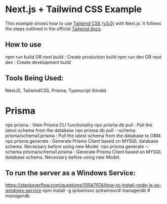 # Next.js + Tailwind CSS Example

This example shows how to use [Tailwind CSS](https://tailwindcss.com/) [(v3.0)](https://tailwindcss.com/blog/tailwindcss-v3) with Next.js. It follows the steps outlined in the official [Tailwind docs](https://tailwindcss.com/docs/guides/nextjs).

## How to use
npm run build OR next build : Create production build
npm run dev OR next dev : Create development build

## Tools Being Used: 
NextJS, TailwindCSS, Prisma, Typescript (kinda)  

# Prisma
npx prisma : View Prisma CLI functionality
npx prisma db pull : Pull the latest schema from the database
npx prisma db pull --schema prisma/schema1.prisma : Pull the latest schema from the database to ORM. 
npx prisma generate : Generate Prisma Client based on MYSQL database schema. Necessary before using new Model.
npx prisma generate --schema prisma/schema1.prisma : Generate Prisma Client based on MYSQL database schema. Necessary before using new Model.

## To run the server as a Windows Service: 
https://stackoverflow.com/questions/10547974/how-to-install-node-js-as-windows-service
npm install -g qckwinsvc
qckwinsvc#   m a n a g e r _ d b  
 #   m a n a g e r _ d b  
 